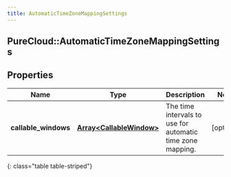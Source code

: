 ```yaml
---
title: AutomaticTimeZoneMappingSettings
---
```

## PureCloud::AutomaticTimeZoneMappingSettings

## Properties

|Name | Type | Description | Notes|
|------------ | ------------- | ------------- | -------------|
| **callable_windows** | [**Array&lt;CallableWindow&gt;**](CallableWindow.html) | The time intervals to use for automatic time zone mapping. | [optional] |
{: class="table table-striped"}


